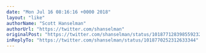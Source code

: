 ```yaml
---
date: "Mon Jul 16 08:16:16 +0000 2018"
layout: "like"
authorName: "Scott Hanselman"
authorUrl: "https://twitter.com/shanselman"
originalPost: "https://twitter.com/shanselman/status/1018771283985592320"
inReplyTo: "https://twitter.com/shanselman/status/1018770252312633344"
---
```

